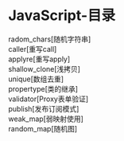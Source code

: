 # JavaScript-目录
radom_chars[随机字符串]  
caller[重写call]  
applyre[重写apply]  
shallow_clone[浅拷贝]  
unique[数组去重]  
propertype[类的继承]  
validator[Proxy表单验证]  
publish[发布订阅模式]  
weak_map[弱映射使用]  
random_map[随机图]